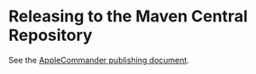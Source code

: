 # Releasing to the Maven Central Repository

See the [AppleCommander publishing document](https://github.com/AppleCommander/AppleCommander/blob/main/MAVEN-REPO.md).
